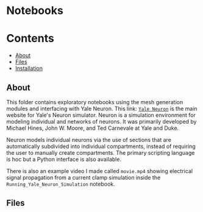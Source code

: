 # Notebooks

Contents
========

* [About](#about)
* [Files](#files)
* [Installation](#installation)

## About

This folder contains exploratory notebooks using the mesh generation modules and interfacing with Yale Neuron.
This link: [`Yale Neuron`](https://www.neuron.yale.edu/neuron/) is the main website for Yale's Neuron simulator. 
Neuron is a simulation environment for modeling individual and networks of neurons. It was primarily developed by Michael Hines, John W. Moore, and Ted Carnevale at Yale and Duke.

Neuron models individual neurons via the use of sections that are automatically subdivided into individual compartments, instead of requiring the user to manually create compartments. The primary scripting language is hoc but a Python interface is also available. 

There is also an example video I made called `movie.mp4` showing electrical signal propagation from a current clamp simulation inside the `Running_Yale_Neuron_Simulation` notebook.

## Files